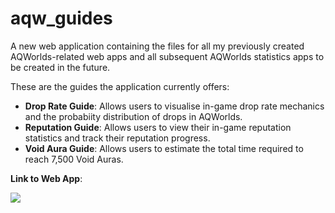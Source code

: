 # aqw_guides

A new web application containing the files for all my previously created AQWorlds-related web apps and all subsequent AQWorlds statistics apps to be created in the future.

These are the guides the application currently offers:

- **Drop Rate Guide**: Allows users to visualise in-game drop rate mechanics and the probabiity distribution of drops in AQWorlds.
- **Reputation Guide**: Allows users to view their in-game reputation statistics and track their reputation progress.
- **Void Aura Guide**: Allows users to estimate the total time required to reach 7,500 Void Auras.

**Link to Web App**:

[<img src="https://static.streamlit.io/badges/streamlit_badge_black_white.svg">](<https://tsu2000-aqw-guides-1--homepage-kvm39e.streamlit.app>)
